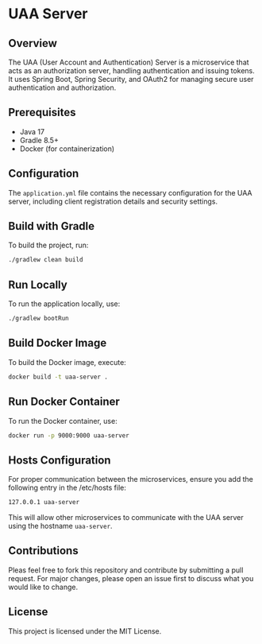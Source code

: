 # UAA Server

## Overview

The UAA (User Account and Authentication) Server is a microservice that acts as an authorization server, handling authentication and issuing tokens. It uses Spring Boot, Spring Security, and OAuth2 for managing secure user authentication and authorization.

## Prerequisites

- Java 17
- Gradle 8.5+
- Docker (for containerization)


## Configuration

The `application.yml` file contains the necessary configuration for the UAA server, including client registration details and security settings.

## Build with Gradle

To build the project, run:

```bash
./gradlew clean build
```

## Run Locally
To run the application locally, use:

```bash
./gradlew bootRun
```

## Build Docker Image
To build the Docker image, execute:

```bash
docker build -t uaa-server .
```

## Run Docker Container
To run the Docker container, use:

```bash
docker run -p 9000:9000 uaa-server
```

## Hosts Configuration
For proper communication between the microservices, ensure you add the following entry in the /etc/hosts file:

```bash
127.0.0.1 uaa-server
```

This will allow other microservices to communicate with the UAA server using the hostname `uaa-server`.


## Contributions
Pleas feel free to fork this repository and contribute by submitting a pull request. For major changes, please open an issue first to discuss what you would like to change.

## License
This project is licensed under the MIT License.